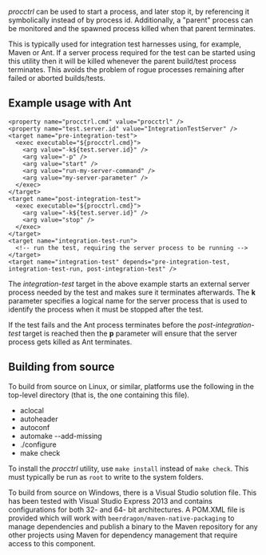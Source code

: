 *procctrl* can be used to start a process, and later stop it, by referencing
it symbolically instead of by process id. Additionally, a "parent" process can
be monitored and the spawned process killed when that parent terminates.

This is typically used for integration test harnesses using, for example,
Maven or Ant. If a server process required for the test can be started using
this utility then it will be killed whenever the parent build/test process
terminates. This avoids the problem of rogue processes remaining after failed
or aborted builds/tests.

Example usage with Ant
----------------------

~~~{.xml}
<property name="procctrl.cmd" value="procctrl" />
<property name="test.server.id" value="IntegrationTestServer" />
<target name="pre-integration-test">
  <exec executable="${procctrl.cmd}">
    <arg value="-k${test.server.id}" />
    <arg value="-p" />
    <arg value="start" />
    <arg value="run-my-server-command" />
    <arg value="my-server-parameter" />
  </exec>
</target>
<target name="post-integration-test">
  <exec executable="${procctrl.cmd}">
    <arg value="-k${test.server.id}" />
    <arg value="stop" />
  </exec>
</target>
<target name="integration-test-run">
  <!-- run the test, requiring the server process to be running -->
</target>
<target name="integration-test" depends="pre-integration-test, integration-test-run, post-integration-test" />
~~~

The *integration-test* target in the above example starts an external server
process needed by the test and makes sure it terminates afterwards. The
**k** parameter specifies a logical name for the server process that is used
to identify the process when it must be stopped after the test.

If the test fails and the Ant process terminates before the
*post-integration-test* target is reached then the **p** parameter will
ensure that the server process gets killed as Ant terminates.

Building from source
--------------------

To build from source on Linux, or similar, platforms use the following in the
top-level directory (that is, the one containing this file).

  * aclocal
  * autoheader
  * autoconf
  * automake --add-missing
  * ./configure
  * make check

To install the *procctrl* utility, use `make install` instead of `make check`.
This must typically be run as `root` to write to the system folders.

To build from source on Windows, there is a Visual Studio solution file. This
has been tested with Visual Studio Express 2013 and contains configurations
for both 32- and 64- bit architectures. A POM.XML file is provided which will
work with `beerdragon/maven-native-packaging` to manage dependencies and
publish a binary to the Maven repository for any other projects using Maven
for dependency management that require access to this component.
